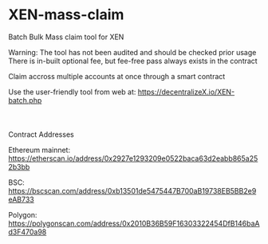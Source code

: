 # XEN-mass-claim
Batch Bulk Mass claim tool for XEN

Warning: The tool has not been audited and should be checked prior usage
There is in-built optional fee, but fee-free pass always exists in the contract

Claim accross multiple accounts at once through a smart contract

Use the user-friendly tool from web at: https://decentralizeX.io/XEN-batch.php
<br />
<br />
<br />
<br />
Contract Addresses

Ethereum mainnet: https://etherscan.io/address/0x2927e1293209e0522baca63d2eabb865a252b3bb

BSC: https://bscscan.com/address/0xb13501de5475447B700aB19738EB5BB2e9eAB733

Polygon: https://polygonscan.com/address/0x2010B36B59F16303322454DfB146baAd3F470a98

